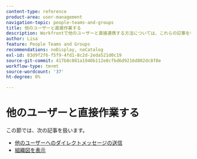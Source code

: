 ```yaml
---
content-type: reference
product-area: user-management
navigation-topic: people-teams-and-groups
title: 他のユーザーと直接作業する
description: Workfrontで他のユーザーと直接連携する方法については、これらの記事を参照してください。
author: Lisa
feature: People Teams and Groups
recommendations: noDisplay, noCatalog
exl-id: 83d9f2f6-f5f9-4fd1-8c2d-2eda521d0c19
source-git-commit: 417b8c081a1940b112e8cfbd6d9216d802dc8f8e
workflow-type: tm+mt
source-wordcount: '37'
ht-degree: 0%

---
```


# 他のユーザーと直接作業する

この節では、次の記事を扱います。

* [他のユーザーへのダイレクトメッセージの送信](/help/quicksilver/people-teams-and-groups/work-directly-with-others/send-direct-messages-to-other-users.md)
* [組織図を表示](../../people-teams-and-groups/work-directly-with-others/view-the-org-chart.md)
